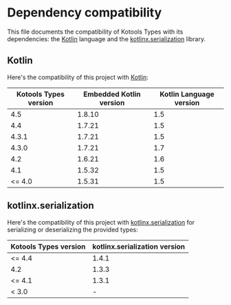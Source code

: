 # Dependency compatibility

This file documents the compatibility of Kotools Types with its dependencies:
the [Kotlin] language and the [kotlinx.serialization] library.

## Kotlin

Here's the compatibility of this project with [Kotlin]:

| Kotools Types version | Embedded Kotlin version | Kotlin Language version |
|-----------------------|-------------------------|-------------------------|
| 4.5                   | 1.8.10                  | 1.5                     |
| 4.4                   | 1.7.21                  | 1.5                     |
| 4.3.1                 | 1.7.21                  | 1.5                     |
| 4.3.0                 | 1.7.21                  | 1.7                     |
| 4.2                   | 1.6.21                  | 1.6                     |
| 4.1                   | 1.5.32                  | 1.5                     |
| <= 4.0                | 1.5.31                  | 1.5                     |

## kotlinx.serialization

Here's the compatibility of this project with [kotlinx.serialization] for
serializing or deserializing the provided types:

| Kotools Types version | kotlinx.serialization version |
|-----------------------|-------------------------------|
| <= 4.4                | 1.4.1                         |
| 4.2                   | 1.3.3                         |
| <= 4.1                | 1.3.1                         |
| < 3.0                 | -                             |

<!-- Shared links -->

[kotlin]: https://kotlinlang.org
[kotlinx.serialization]: https://github.com/Kotlin/kotlinx.serialization
